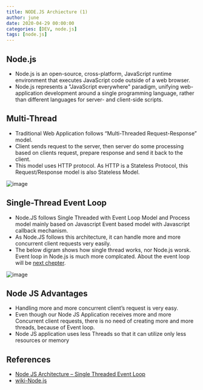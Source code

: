 ```yaml
---
title: NODE.JS Archiecture (1)
author: june
date: 2020-04-29 00:00:00
categories: [DEV, node.js]
tags: [node.js]
---
```


## Node.js
- Node.js is an open-source, cross-platform, JavaScript runtime environment that executes JavaScript code outside of a web browser. 
- Node.js represents a "JavaScript everywhere" paradigm, unifying web-application development around a single programming language, rather than different languages for server- and client-side scripts.


## Multi-Thread
- Traditional Web Application follows “Multi-Threaded Request-Response” model.
- Client sends request to the server, then server do some processing based on clients request, prepare response and send it back to the client.
- This model uses HTTP protocol. As HTTP is a Stateless Protocol, this Request/Response model is also Stateless Model.

![image](https://user-images.githubusercontent.com/5827617/80474890-040e7980-8983-11ea-8aba-6803dd746b79.png)

## Single-Thread Event Loop
- Node.JS follows Single Threaded with Event Loop Model and Process model mainly based on Javascript Event based model with Javascript callback mechanism.
- As Node.JS follows this architecture, it can handle more and more concurrent 
client requests very easily.
- The below digram shows how single thread works, nor Node.js worsk. Event loop in Node.js is much more complcated. About the event loop will be [next chepter](https://june2.github.io/node.js/2020/05/13/Node.js/).

![image](https://user-images.githubusercontent.com/5827617/80474912-0ec90e80-8983-11ea-9baf-090d2bf7a36c.png)


## Node JS Advantages
- Handling more and more concurrent client’s request is very easy.
- Even though our Node JS Application receives more and more Concurrent client requests, there is no need of creating more and more threads, because of Event loop.
- Node JS application uses less Threads so that it can utilize only less resources or memory

## References
- [Node JS Architecture – Single Threaded Event Loop](https://www.journaldev.com/7462/node-js-architecture-single-threaded-event-loop)
- [wiki-Node.js](https://en.wikipedia.org/wiki/Node.js)